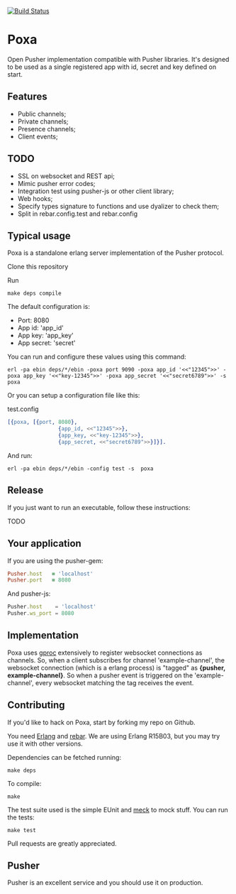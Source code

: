 [![Build Status](https://travis-ci.org/edgurgel/poxa.png?branch=master)](https://travis-ci.org/edgurgel/poxa)

# Poxa

Open Pusher implementation compatible with Pusher libraries. It's designed to be used as a single registered app with id, secret and key defined on start.


## Features

* Public channels;
* Private channels;
* Presence channels;
* Client events;

## TODO

* SSL on websocket and REST api;
* Mimic pusher error codes;
* Integration test using pusher-js or other client library;
* Web hooks;
* Specify types signature to functions and use dyalizer to check them;
* Split in rebar.config.test and rebar.config


## Typical usage

Poxa is a standalone erlang server implementation of the Pusher protocol.

Clone this repository

Run

```console
make deps compile
```
The default configuration is:

* Port: 8080
* App id: 'app_id'
* App key: 'app_key'
* App secret: 'secret'

You can run and configure these values using this command:

```console
erl -pa ebin deps/*/ebin -poxa port 9090 -poxa app_id '<<"12345">>' -poxa app_key '<<"key-12345">>' -poxa app_secret '<<"secret6789">>' -s  poxa
```

Or you can setup a configuration file like this:

test.config

```erlang
[{poxa, [{port, 8080},
                {app_id, <<"12345">>},
                {app_key, <<"key-12345">>},
                {app_secret, <<"secret6789">>}]}].
```

And run:

```console
erl -pa ebin deps/*/ebin -config test -s  poxa
```

## Release

If you just want to run an executable, follow these instructions:

TODO


## Your application

If you are using the pusher-gem:

```ruby
Pusher.host   = 'localhost'
Pusher.port   = 8080
```
And pusher-js:
```javascript
Pusher.host    = 'localhost'
Pusher.ws_port = 8080
```


## Implementation

Poxa uses [gproc](https://github.com/uwiger/gproc) extensively to register websocket connections as channels. So, when a client subscribes for channel 'example-channel', the websocket connection (which is a erlang process) is "tagged" as **{pusher, example-channel}**. So when a pusher event is triggered on the 'example-channel', every websocket matching the tag receives the event.

## Contributing

If you'd like to hack on Poxa, start by forking my repo on Github.

You need [Erlang](http://www.erlang.org) and [rebar](https://github.com/basho/rebar). We are using Erlang R15B03, but you may try use it with other versions.

Dependencies can be fetched running:

```console
make deps
```

To compile:

```console
make
```

The test suite used is the simple EUnit and [meck](http://github.com/eproxus/meck) to mock stuff. You can run the tests:

```console
make test
```

Pull requests are greatly appreciated.

## Pusher

Pusher is an excellent service and you should use it on production.

